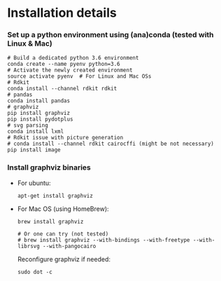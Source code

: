 # Installation details

### Set up a python environment using (ana)conda (tested with Linux & Mac)
```
# Build a dedicated python 3.6 environment
conda create --name pyenv python=3.6
# Activate the newly created environment
source activate pyenv  # For Linux and Mac OSs
# Rdkit
conda install --channel rdkit rdkit
# pandas
conda install pandas
# graphviz
pip install graphviz
pip install pydotplus
# svg parsing
conda install lxml
# Rdkit issue with picture generation
# conda install --channel rdkit cairocffi (might be not necessary)
pip install image
```

### Install graphviz binaries

- For ubuntu:
    ```
    apt-get install graphviz
    ```
- For Mac OS (using HomeBrew):
    ```
    brew install graphviz
    ```
    ```
    # Or one can try (not tested)
    # brew install graphviz --with-bindings --with-freetype --with-librsvg --with-pangocairo
    ```
    Reconfigure graphviz if needed:
    ```
    sudo dot -c
    ```
